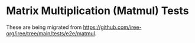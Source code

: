 # Matrix Multiplication (Matmul) Tests

These are being migrated from
https://github.com/iree-org/iree/tree/main/tests/e2e/matmul.

